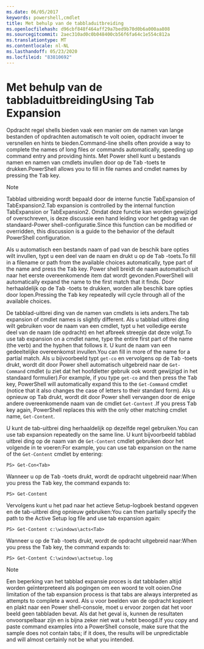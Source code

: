 ```yaml
---
ms.date: 06/05/2017
keywords: powershell,cmdlet
title: Met behulp van de tabbladuitbreiding
ms.openlocfilehash: d96cbf848f464aff29a7bed9b70d0b6a000aa808
ms.sourcegitcommit: 2aec310ad0c0b048400cb56f6fa64c1e554c812a
ms.translationtype: MT
ms.contentlocale: nl-NL
ms.lasthandoff: 05/23/2020
ms.locfileid: "83810692"
---
```

# <a name="using-tab-expansion"></a><span data-ttu-id="979ee-103">Met behulp van de tabbladuitbreiding</span><span class="sxs-lookup"><span data-stu-id="979ee-103">Using Tab Expansion</span></span>

<span data-ttu-id="979ee-104">Opdracht regel shells bieden vaak een manier om de namen van lange bestanden of opdrachten automatisch te volt ooien, opdracht invoer te versnellen en hints te bieden.</span><span class="sxs-lookup"><span data-stu-id="979ee-104">Command-line shells often provide a way to complete the names of long files or commands automatically, speeding up command entry and providing hints.</span></span> <span data-ttu-id="979ee-105">Met Power shell kunt u bestands namen en namen van cmdlets invullen door op de <kbd>Tab</kbd> -toets te drukken.</span><span class="sxs-lookup"><span data-stu-id="979ee-105">PowerShell allows you to fill in file names and cmdlet names by pressing the <kbd>Tab</kbd> key.</span></span>

> [!NOTE]
> <span data-ttu-id="979ee-106">Tabblad uitbreiding wordt bepaald door de interne functie TabExpansion of TabExpansion2.</span><span class="sxs-lookup"><span data-stu-id="979ee-106">Tab expansion is controlled by the internal function TabExpansion or TabExpansion2.</span></span> <span data-ttu-id="979ee-107">Omdat deze functie kan worden gewijzigd of overschreven, is deze discussie een hand leiding voor het gedrag van de standaard-Power shell-configuratie.</span><span class="sxs-lookup"><span data-stu-id="979ee-107">Since this function can be modified or overridden, this discussion is a guide to the behavior of the default PowerShell configuration.</span></span>

<span data-ttu-id="979ee-108">Als u automatisch een bestands naam of pad van de beschik bare opties wilt invullen, typt u een deel van de naam en drukt u op de <kbd>Tab</kbd> -toets.</span><span class="sxs-lookup"><span data-stu-id="979ee-108">To fill in a filename or path from the available choices automatically, type part of the name and press the <kbd>Tab</kbd> key.</span></span> <span data-ttu-id="979ee-109">Power shell breidt de naam automatisch uit naar het eerste overeenkomende item dat wordt gevonden.</span><span class="sxs-lookup"><span data-stu-id="979ee-109">PowerShell will automatically expand the name to the first match that it finds.</span></span> <span data-ttu-id="979ee-110">Door herhaaldelijk op de <kbd>Tab</kbd> -toets te drukken, worden alle beschik bare opties door lopen.</span><span class="sxs-lookup"><span data-stu-id="979ee-110">Pressing the <kbd>Tab</kbd> key repeatedly will cycle through all of the available choices.</span></span>

<span data-ttu-id="979ee-111">De tabblad-uitbrei ding van de namen van cmdlets is iets anders.</span><span class="sxs-lookup"><span data-stu-id="979ee-111">The tab expansion of cmdlet names is slightly different.</span></span> <span data-ttu-id="979ee-112">Als u tabblad uitbrei ding wilt gebruiken voor de naam van een cmdlet, typt u het volledige eerste deel van de naam (de opdracht) en het afbreek streepje dat deze volgt.</span><span class="sxs-lookup"><span data-stu-id="979ee-112">To use tab expansion on a cmdlet name, type the entire first part of the name (the verb) and the hyphen that follows it.</span></span> <span data-ttu-id="979ee-113">U kunt de naam van een gedeeltelijke overeenkomst invullen.</span><span class="sxs-lookup"><span data-stu-id="979ee-113">You can fill in more of the name for a partial match.</span></span> <span data-ttu-id="979ee-114">Als u bijvoorbeeld typt `get-co` en vervolgens op de <kbd>Tab</kbd> -toets drukt, wordt dit door Power shell automatisch uitgebreid naar de `Get-Command` cmdlet (u ziet dat het hoofdletter gebruik ook wordt gewijzigd in het standaard formulier).</span><span class="sxs-lookup"><span data-stu-id="979ee-114">For example, if you type `get-co` and then press the <kbd>Tab</kbd> key, PowerShell will automatically expand this to the `Get-Command` cmdlet (notice that it also changes the case of letters to their standard form).</span></span> <span data-ttu-id="979ee-115">Als u opnieuw op <kbd>Tab</kbd> drukt, wordt dit door Power shell vervangen door de enige andere overeenkomende naam van de cmdlet `Get-Content` .</span><span class="sxs-lookup"><span data-stu-id="979ee-115">If you press <kbd>Tab</kbd> key again, PowerShell replaces this with the only other matching cmdlet name, `Get-Content`.</span></span>

<span data-ttu-id="979ee-116">U kunt de tab-uitbrei ding herhaaldelijk op dezelfde regel gebruiken.</span><span class="sxs-lookup"><span data-stu-id="979ee-116">You can use tab expansion repeatedly on the same line.</span></span> <span data-ttu-id="979ee-117">U kunt bijvoorbeeld tabblad uitbrei ding op de naam van de `Get-Content` cmdlet gebruiken door het volgende in te voeren:</span><span class="sxs-lookup"><span data-stu-id="979ee-117">For example, you can use tab expansion on the name of the `Get-Content` cmdlet by entering:</span></span>

```
PS> Get-Con<Tab>
```

<span data-ttu-id="979ee-118">Wanneer u op de <kbd>Tab</kbd> -toets drukt, wordt de opdracht uitgebreid naar:</span><span class="sxs-lookup"><span data-stu-id="979ee-118">When you press the <kbd>Tab</kbd> key, the command expands to:</span></span>

```
PS> Get-Content
```

<span data-ttu-id="979ee-119">Vervolgens kunt u het pad naar het actieve Setup-logboek bestand opgeven en de tab-uitbrei ding opnieuw gebruiken:</span><span class="sxs-lookup"><span data-stu-id="979ee-119">You can then partially specify the path to the Active Setup log file and use tab expansion again:</span></span>

```
PS> Get-Content c:\windows\acts<Tab>
```

<span data-ttu-id="979ee-120">Wanneer u op de <kbd>Tab</kbd> -toets drukt, wordt de opdracht uitgebreid naar:</span><span class="sxs-lookup"><span data-stu-id="979ee-120">When you press the <kbd>Tab</kbd> key, the command expands to:</span></span>

```
PS> Get-Content C:\windows\actsetup.log
```

> [!NOTE]
> <span data-ttu-id="979ee-121">Een beperking van het tabblad expansie proces is dat tabbladen altijd worden geïnterpreteerd als pogingen om een woord te volt ooien.</span><span class="sxs-lookup"><span data-stu-id="979ee-121">One limitation of the tab expansion process is that tabs are always interpreted as attempts to complete a word.</span></span> <span data-ttu-id="979ee-122">Als u voor beelden van de opdracht kopieert en plakt naar een Power shell-console, moet u ervoor zorgen dat het voor beeld geen tabbladen bevat. Als dat het geval is, kunnen de resultaten onvoorspelbaar zijn en is bijna zeker niet wat u hebt beoogd.</span><span class="sxs-lookup"><span data-stu-id="979ee-122">If you copy and paste command examples into a PowerShell console, make sure that the sample does not contain tabs; if it does, the results will be unpredictable and will almost certainly not be what you intended.</span></span>
